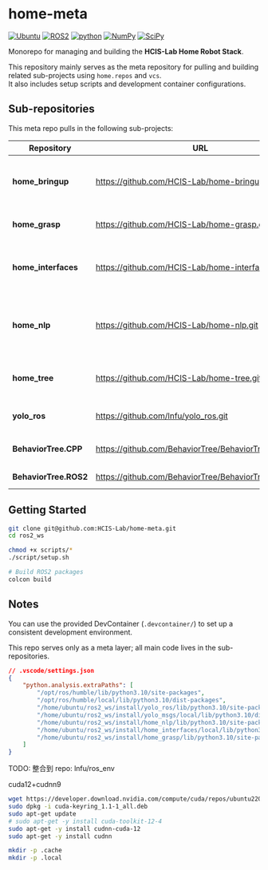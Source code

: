# home-meta

[![Ubuntu](https://img.shields.io/badge/Ubuntu-22.04.5-E95420.svg?style=flat&logo=ros&logoColor=white)](https://releases.ubuntu.com/jammy/)
[![ROS2](https://img.shields.io/badge/ROS2-Humble-22314E.svg?style=flat&logo=ros&logoColor=white)](https://docs.ros.org/en/humble/index.html)
[![python](https://img.shields.io/badge/Python-3.10.12-3776AB.svg?style=flat&logo=python&logoColor=white)](https://www.python.org)
[![NumPy](https://img.shields.io/badge/NumPy-1.26.4-013243.svg?style=flat&logo=ros&logoColor=white)](https://numpy.org/devdocs/release/1.26.4-notes.html)
[![SciPy](https://img.shields.io/badge/SciPy-1.8.0-8CAAE6.svg?style=flat&logo=ros&logoColor=white)](https://docs.scipy.org/doc/scipy/release/1.8.0-notes.html)

Monorepo for managing and building the **HCIS-Lab Home Robot Stack**.

This repository mainly serves as the meta repository for pulling and building related sub-projects using `home.repos` and `vcs`.  
It also includes setup scripts and development container configurations.

## Sub-repositories

This meta repo pulls in the following sub-projects:

| Repository        | URL                                           | Branch | Description                                      |
|-------------------|-----------------------------------------------|--------|--------------------------------------------------|
| **home_bringup**      | https://github.com/HCIS-Lab/home-bringup          | main | Stores ROS2 launch files for starting and managing ROS2 nodes |
| **home_grasp**        | https://github.com/HCIS-Lab/home-grasp.git        | main | Provides robot grasping functionality |
| **home_interfaces**   | https://github.com/HCIS-Lab/home-interfaces.git   | main | Defines custom ROS2 msg, srv, action for inter-node communication |
| **home_nlp**          | https://github.com/HCIS-Lab/home-nlp.git          | main | Manages speech-related functions, including microphone, ASR, and LLM nodes |
| **home_tree**          | https://github.com/HCIS-Lab/home-tree.git          | main | Dynamic behavior tree builder and executor |
| **yolo_ros**          | https://github.com/lnfu/yolo_ros.git              | feature/image-compression | YOLO implementation for ROS |
| **BehaviorTree.CPP**          | https://github.com/BehaviorTree/BehaviorTree.CPP.git              | 4.6.2 | Behavior tree C++ implementation |
| **BehaviorTree.ROS2**          | https://github.com/BehaviorTree/BehaviorTree.ROS2.git              | humble | BehaviorTree.CPP ROS2 wrappers |

## Getting Started

```bash
git clone git@github.com:HCIS-Lab/home-meta.git
cd ros2_ws

chmod +x scripts/*
./script/setup.sh

# Build ROS2 packages
colcon build
```

## Notes

You can use the provided DevContainer (`.devcontainer/`) to set up a consistent development environment.

This repo serves only as a meta layer; all main code lives in the sub-repositories.

```json
// .vscode/settings.json
{
    "python.analysis.extraPaths": [
        "/opt/ros/humble/lib/python3.10/site-packages",
        "/opt/ros/humble/local/lib/python3.10/dist-packages",
        "/home/ubuntu/ros2_ws/install/yolo_ros/lib/python3.10/site-packages",
        "/home/ubuntu/ros2_ws/install/yolo_msgs/local/lib/python3.10/dist-packages",
        "/home/ubuntu/ros2_ws/install/home_nlp/lib/python3.10/site-packages",
        "/home/ubuntu/ros2_ws/install/home_interfaces/local/lib/python3.10/dist-packages",
        "/home/ubuntu/ros2_ws/install/home_grasp/lib/python3.10/site-packages",
    ]
}
```

TODO: 整合到 repo: lnfu/ros_env

cuda12+cudnn9

```bash
wget https://developer.download.nvidia.com/compute/cuda/repos/ubuntu2204/x86_64/cuda-keyring_1.1-1_all.deb
sudo dpkg -i cuda-keyring_1.1-1_all.deb
sudo apt-get update
# sudo apt-get -y install cuda-toolkit-12-4
sudo apt-get -y install cudnn-cuda-12
sudo apt-get -y install cudnn
```

```bash
mkdir -p .cache
mkdir -p .local
```
